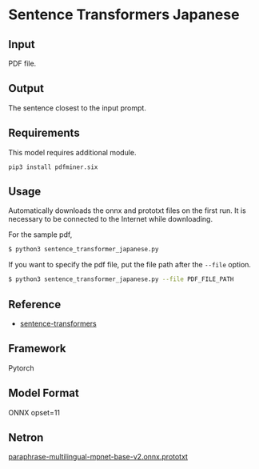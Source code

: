 # Sentence Transformers Japanese

## Input

PDF file.

## Output

The sentence closest to the input prompt.

## Requirements
This model requires additional module.

```
pip3 install pdfminer.six
```

## Usage

Automatically downloads the onnx and prototxt files on the first run.
It is necessary to be connected to the Internet while downloading.

For the sample pdf,
```bash
$ python3 sentence_transformer_japanese.py
```

If you want to specify the pdf file, put the file path after the `--file` option.  
```bash
$ python3 sentence_transformer_japanese.py --file PDF_FILE_PATH
```

## Reference

- [sentence-transformers](https://huggingface.co/sentence-transformers/paraphrase-multilingual-mpnet-base-v2)

## Framework

Pytorch

## Model Format

ONNX opset=11

## Netron

[paraphrase-multilingual-mpnet-base-v2.onnx.prototxt](https://netron.app/?url=https://storage.googleapis.com/ailia-models/sentence-transformers-japanese/paraphrase-multilingual-mpnet-base-v2.onnx.prototxt)  
